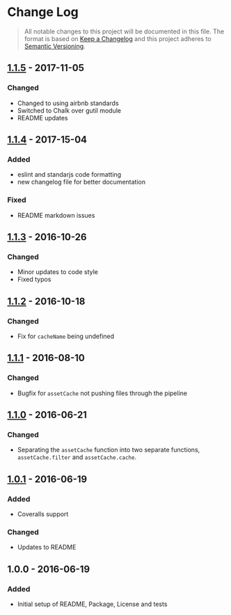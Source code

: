 # Change Log  
> All notable changes to this project will be documented in this file. The format is based on [Keep a Changelog](http://keepachangelog.com/) and this project adheres to [Semantic Versioning](http://semver.org/).  

## [1.1.5] - 2017-11-05
### Changed
* Changed to using airbnb standards
* Switched to Chalk over gutil module
* README updates

## [1.1.4] - 2017-15-04
### Added
* eslint and standarjs code formatting
* new changelog file for better documentation

### Fixed
* README markdown issues

## [1.1.3] - 2016-10-26  
### Changed  
* Minor updates to code style  
* Fixed typos  

## [1.1.2] - 2016-10-18  
### Changed  
* Fix for `cacheName` being undefined  

## [1.1.1] - 2016-08-10  
### Changed  
* Bugfix for `assetCache` not pushing files through the pipeline  

## [1.1.0] - 2016-06-21  
### Changed  
* Separating the `assetCache` function into two separate functions, `assetCache.filter` and `assetCache.cache`.

## [1.0.1] - 2016-06-19  
### Added  
* Coveralls support  

### Changed
* Updates to README  

## 1.0.0 - 2016-06-19  
### Added  
* Initial setup of README, Package, License and tests  

[1.1.5]: https://github.com/Polyneue/gulp-asset-cache/compare/v1.1.4...HEAD
[1.1.4]: https://github.com/Polyneue/gulp-asset-cache/compare/v1.1.3...v1.1.4
[1.1.3]: https://github.com/Polyneue/gulp-asset-cache/compare/v1.1.2...v1.1.3
[1.1.2]: https://github.com/Polyneue/gulp-asset-cache/compare/v1.1.1...v1.1.2
[1.1.1]: https://github.com/Polyneue/gulp-asset-cache/compare/v1.1.0...v1.1.1
[1.1.0]: https://github.com/Polyneue/gulp-asset-cache/compare/v1.0.1...v1.1.0
[1.0.1]: https://github.com/Polyneue/gulp-asset-cache/compare/v1.0.0...v1.0.1